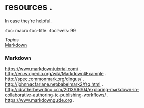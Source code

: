 # resources . 
In case they're helpful.

:toc: macro
:toc-title:
:toclevels: 99

*Topics*  
[Markdown](#markdown)

### Markdown  
https://www.markdowntutorial.com/ . 
http://en.wikipedia.org/wiki/Markdown#Example . 
http://spec.commonmark.org/dingus/ . 
http://johnmacfarlane.net/babelmark2/faq.html . 
http://idratherbewriting.com/2013/06/04/exploring-markdown-in-collaborative-authoring-to-publishing-workflows/ . 
https://www.markdownguide.org . 
